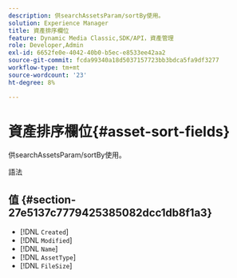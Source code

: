 ```yaml
---
description: 供searchAssetsParam/sortBy使用。
solution: Experience Manager
title: 資產排序欄位
feature: Dynamic Media Classic,SDK/API，資產管理
role: Developer,Admin
exl-id: 6652fe0e-4042-40b0-b5ec-e8533ee42aa2
source-git-commit: fcda99340a18d5037157723bb3bdca5fa9df3277
workflow-type: tm+mt
source-wordcount: '23'
ht-degree: 8%

---
```


# 資產排序欄位{#asset-sort-fields}

供searchAssetsParam/sortBy使用。

語法

## 值 {#section-27e5137c7779425385082dcc1db8f1a3}

* [!DNL `Created`]
* [!DNL `Modified`]
* [!DNL `Name`]
* [!DNL `AssetType`]
* [!DNL `FileSize`]
